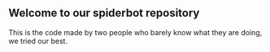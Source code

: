 ## Welcome to our spiderbot repository

This is the code made by two people who barely know what they are doing, we tried our best. 